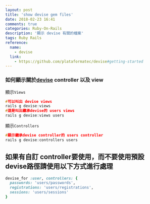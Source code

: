 ```yaml
---
layout: post
title: 'show devise gem files'
date: 2018-02-23 16:41
comments: true
categories: Ruby-On-Rails
description: '顯示 devise 有關的檔案'
tags: Ruby Rails
reference:
  name:
    - devise
  link:
    - https://github.com/plataformatec/devise#getting-started
---
```

### 如何顯示關於[devise](https://github.com/plataformatec/devise#getting-started) controller 以及 view
顯示`Views`
```c
#可以叫出 devise views
rails g devise:views
#這是叫出繼承devise的 users views
rails g devise:views users
```
顯示`Controllers`
```c
#顯示繼承devise controller的 users controller
rails g devise:controllers users
```
## 如果有自訂 controller要使用，而不要使用預設devise路徑請使用以下方式進行處理
```rb
devise_for :user, controllers: {
  passwords: 'users/passwords',
  registrations: 'users/registrations',
  sessions: 'users/sessions'
}
```